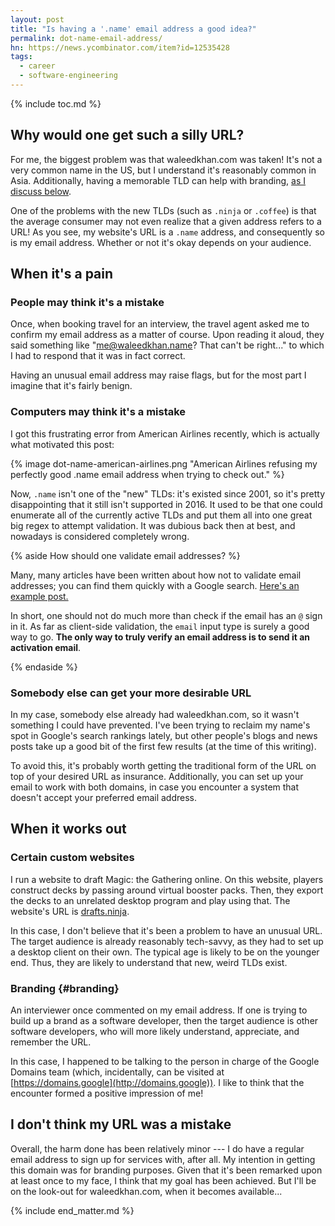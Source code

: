 ```yaml
---
layout: post
title: "Is having a '.name' email address a good idea?"
permalink: dot-name-email-address/
hn: https://news.ycombinator.com/item?id=12535428
tags:
  - career
  - software-engineering
---
```


{% include toc.md %}

## Why would one get such a silly URL?

For me, the biggest problem was that waleedkhan.com was taken! It's not a very
common name in the US, but I understand it's reasonably common in Asia.
Additionally, having a memorable TLD can help with branding, [as I discuss
below](#branding).

One of the problems with the new TLDs (such as `.ninja` or `.coffee`) is that
the average consumer may not even realize that a given address refers to a URL!
As you see, my website's URL is a `.name` address, and consequently so is my
email address. Whether or not it's okay depends on your audience.

## When it's a pain

### People may think it's a mistake

Once, when booking travel for an interview, the travel agent asked me to
confirm my email address as a matter of course. Upon reading it aloud, they said
something like "me@waleedkhan.name? That can't be right..." to which I had to
respond that it was in fact correct.

Having an unusual email address may raise flags, but for the most part I imagine
that it's fairly benign.

### Computers may think it's a mistake

I got this frustrating error from American Airlines recently, which is actually
what motivated this post:

{% image dot-name-american-airlines.png
         "American Airlines refusing my perfectly good .name email address when
          trying to check out." %}

Now, `.name` isn't one of the "new" TLDs: it's existed since 2001, so it's
pretty disappointing that it still isn't supported in 2016. It used to be that
one could enumerate all of the currently active TLDs and put them all into one
great big regex to attempt validation. It was dubious back then at best, and
nowadays is considered completely wrong.

{% aside How should one validate email addresses? %}

Many, many articles have been written about how not to validate email addresses;
you can find them quickly with a Google search. [Here's an example
post.](https://elliot.land/validating-an-email-address)

In short, one should not do much more than check if the email has an `@` sign in
it. As far as client-side validation, the `email` input type is surely a good
way to go. **The only way to truly verify an email address is to send it an
activation email**.

{% endaside %}

### Somebody else can get your more desirable URL

In my case, somebody else already had waleedkhan.com, so it wasn't something I
could have prevented. I've been trying to reclaim my name's spot in Google's
search rankings lately, but other people's blogs and news posts take up a good
bit of the first few results (at the time of this writing).

To avoid this, it's probably worth getting the traditional form of the URL on
top of your desired URL as insurance. Additionally, you can set up your email to
work with both domains, in case you encounter a system that doesn't accept your
preferred email address.

## When it works out

### Certain custom websites

I run a website to draft Magic: the Gathering online. On this website, players
construct decks by passing around virtual booster packs. Then, they export the
decks to an unrelated desktop program and play using that. The website's URL is
[drafts.ninja](http://drafts.ninja).

In this case, I don't believe that it's been a problem to have an unusual URL.
The target audience is already reasonably tech-savvy, as they had to set up a
desktop client on their own. The typical age is likely to be on the younger end.
Thus, they are likely to understand that new, weird TLDs exist.

### Branding {#branding}

An interviewer once commented on my email address. If one is trying to build up
a brand as a software developer, then the target audience is other software
developers, who will more likely understand, appreciate, and remember the URL.

In this case, I happened to be talking to the person in charge of the Google
Domains team (which, incidentally, can be visited at
[https://domains.google](http://domains.google)). I like to think that the
encounter formed a positive impression of me!

## I don't think my URL was a mistake

Overall, the harm done has been relatively minor --- I do have a regular email
address to sign up for services with, after all. My intention in getting this
domain was for branding purposes. Given that it's been remarked upon at least
once to my face, I think that my goal has been achieved. But I'll be on the
look-out for waleedkhan.com, when it becomes available...

{% include end_matter.md %}
